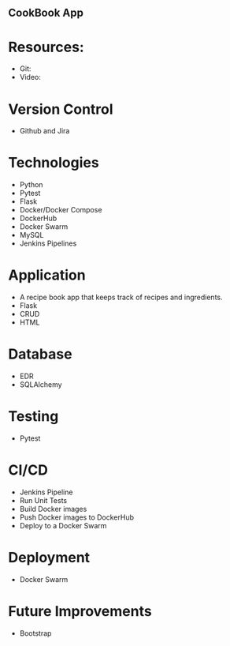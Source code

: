 ## CookBook App
# Resources:
* Git:
* Video:
# Version Control
* Github and Jira
# Technologies
* Python
* Pytest
* Flask
* Docker/Docker Compose
* DockerHub
* Docker Swarm
* MySQL
* Jenkins Pipelines
# Application
* A recipe book app that keeps track of recipes and ingredients.
* Flask 
* CRUD
* HTML
# Database
* EDR
* SQLAlchemy
# Testing
* Pytest
# CI/CD
* Jenkins Pipeline
* Run Unit Tests
* Build Docker images
* Push Docker images to DockerHub
* Deploy to a Docker Swarm
# Deployment
* Docker Swarm
# Future Improvements
* Bootstrap
